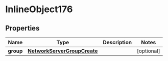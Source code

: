 

# InlineObject176

## Properties

Name | Type | Description | Notes
------------ | ------------- | ------------- | -------------
**group** | [**NetworkServerGroupCreate**](NetworkServerGroupCreate.md) |  |  [optional]



